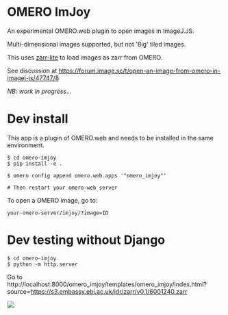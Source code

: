 
# OMERO ImJoy

An experimental OMERO.web plugin to open images in ImageJ.JS.

Multi-dimensional images supported, but not 'Big' tiled images.

This uses [zarr-lite](https://github.com/manzt/zarr-lite) to load images as
zarr from OMERO.

See discussion at https://forum.image.sc/t/open-an-image-from-omero-in-imagej-js/47747/8

*NB: work in progress...*


# Dev install

This app is a plugin of OMERO.web and needs to be installed in the same environment.

    $ cd omero-imjoy
    $ pip install -e .

    $ omero config append omero.web.apps '"omero_imjoy"'

    # Then restart your omero-web server

To open a OMERO image, go to:

    your-omero-server/imjoy/?image=ID


# Dev testing without Django

    $ cd omero-imjoy
    $ python -m http.server

Go to http://localhost:8000/omero_imjoy/templates/omero_imjoy/index.html?source=https://s3.embassy.ebi.ac.uk/idr/zarr/v0.1/6001240.zarr


<img src="https://user-images.githubusercontent.com/900055/111672566-fe778780-8811-11eb-8a30-0a3b99cb1954.png"/>
